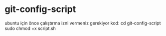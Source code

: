 # git-config-script
ubuntu için
önce çalıştırma izni vermeniz gerekiyor kod:
cd git-config-script
sudo chmod +x script.sh
